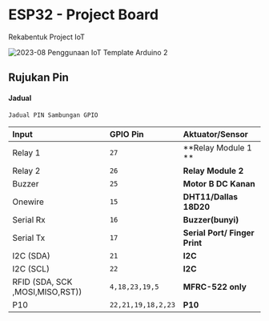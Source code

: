 
# ESP32 - Project Board

Rekabentuk Project IoT

![2023-08 Penggunaan IoT Template Arduino 2](https://github.com/Husainiaza/ESP32--Project-Board/assets/148662620/a832ba80-9417-4f5b-b331-76d945982a0f)


## Rujukan Pin

#### Jadual

```http
Jadual PIN Sambungan GPIO
```

| Input     |  GPIO Pin     | Aktuator/Sensor               |
| :-------- | :-------      | :------------------    |
| Relay 1   |  `27`         | **Relay Module 1 **    |
| Relay 2   |  `26`         | **Relay Module 2**     |
| Buzzer    |  `25`         | **Motor B DC Kanan**   |
| Onewire   |  `15`         | **DHT11/Dallas 18D20** |
| Serial Rx |  `16`         | **Buzzer(bunyi)**      |
| Serial Tx |  `17`         | **Serial Port/ Finger Print** |
| I2C (SDA) |  `21`         | **I2C**         |
| I2C (SCL) |  `22`         | **I2C**         |
| RFID (SDA, SCK ,MOSI,MISO,RST))     |  `4,18,23,19,5`  | **MFRC-522 only**         |
| P10      |  `22,21,19,18,2,23`  | **P10**         |




